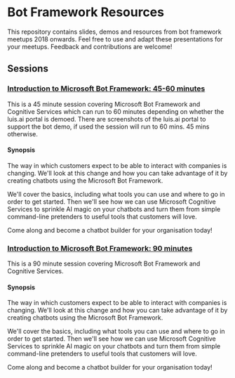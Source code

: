 # Bot Framework Resources

This repository contains slides, demos and resources from bot framework meetups 2018 onwards. Feel free to use and adapt these presentations for your meetups.  Feedback and contributions are welcome!

## Sessions

### [Introduction to Microsoft Bot Framework: 45-60 minutes](https://github.com/jamesemann/botframeworkresources/tree/master/introtobotframework-45mins)

This is a 45 minute session covering Microsoft Bot Framework and Cognitive Services which can run to 60 minutes depending on whether the luis.ai portal is demoed.  There are screenshots of the luis.ai portal to support the bot demo, if used the session will run to 60 mins. 45 mins otherwise. 

#### Synopsis

The way in which customers expect to be able to interact with companies is changing. We'll look at this change and how you can take advantage of it by creating chatbots using the Microsoft Bot Framework.

We'll cover the basics, including what tools you can use and where to go in order to get started. Then we'll see how we can use Microsoft Cognitive Services to sprinkle AI magic on your chatbots and turn them from simple command-line pretenders to useful tools that customers will love.

Come along and become a chatbot builder for your organisation today!


### [Introduction to Microsoft Bot Framework: 90 minutes](https://github.com/jamesemann/botframeworkresources/tree/master/introtobotframework-90mins)

This is a 90 minute session covering Microsoft Bot Framework and Cognitive Services.

#### Synopsis

The way in which customers expect to be able to interact with companies is changing. We'll look at this change and how you can take advantage of it by creating chatbots using the Microsoft Bot Framework.

We'll cover the basics, including what tools you can use and where to go in order to get started. Then we'll see how we can use Microsoft Cognitive Services to sprinkle AI magic on your chatbots and turn them from simple command-line pretenders to useful tools that customers will love.

Come along and become a chatbot builder for your organisation today!
